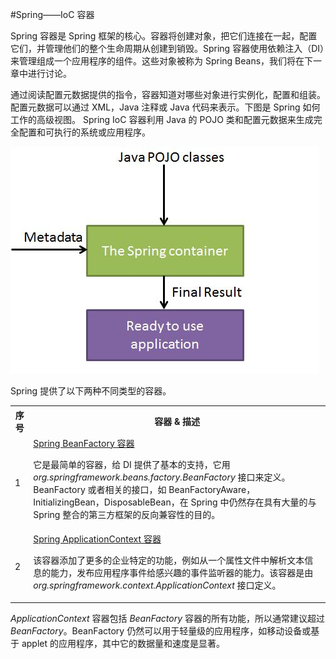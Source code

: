 #Spring——IoC 容器

Spring 容器是 Spring 框架的核心。容器将创建对象，把它们连接在一起，配置它们，并管理他们的整个生命周期从创建到销毁。Spring 容器使用依赖注入（DI）来管理组成一个应用程序的组件。这些对象被称为 Spring Beans，我们将在下一章中进行讨论。 

通过阅读配置元数据提供的指令，容器知道对哪些对象进行实例化，配置和组装。配置元数据可以通过 XML，Java 注释或 Java 代码来表示。下图是 Spring 如何工作的高级视图。 Spring IoC 容器利用 Java 的 POJO 类和配置元数据来生成完全配置和可执行的系统或应用程序。

![](images/ioc1.jpg)

Spring 提供了以下两种不同类型的容器。

<table class="table table-bordered">
<tr><th class="fivepct">序号</th><th>容器 &amp; 描述</th></tr>
<tr><td>1</td><td><a href="/spring/spring_beanfactory_container.htm">Spring BeanFactory 容器</a>
<p>它是最简单的容器，给 DI 提供了基本的支持，它用 <i>org.springframework.beans.factory.BeanFactory</i> 接口来定义。BeanFactory 或者相关的接口，如 BeanFactoryAware，InitializingBean，DisposableBean，在 Spring 中仍然存在具有大量的与 Spring 整合的第三方框架的反向兼容性的目的。</p></td></tr>
<tr><td>2</td><td><a href="/spring/spring_applicationcontext_container.htm">Spring ApplicationContext 容器</a>
<p> 该容器添加了更多的企业特定的功能，例如从一个属性文件中解析文本信息的能力，发布应用程序事件给感兴趣的事件监听器的能力。该容器是由  <i>org.springframework.context.ApplicationContext</i> 接口定义。</p></td></tr>
</table>


*ApplicationContext* 容器包括 *BeanFactory* 容器的所有功能，所以通常建议超过 *BeanFactory*。BeanFactory 仍然可以用于轻量级的应用程序，如移动设备或基于 applet 的应用程序，其中它的数据量和速度是显著。
